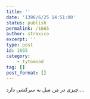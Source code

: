 ```yaml
---
title: ''
date: '1396/6/25 14:51:00'
status: publish
permalink: /1665
author: straxico
excerpt: ''
type: post
id: 1665
category:
    - tytomood
tag: []
post_format: []
---
```

چیزی در من میل به سرکشی دارد….